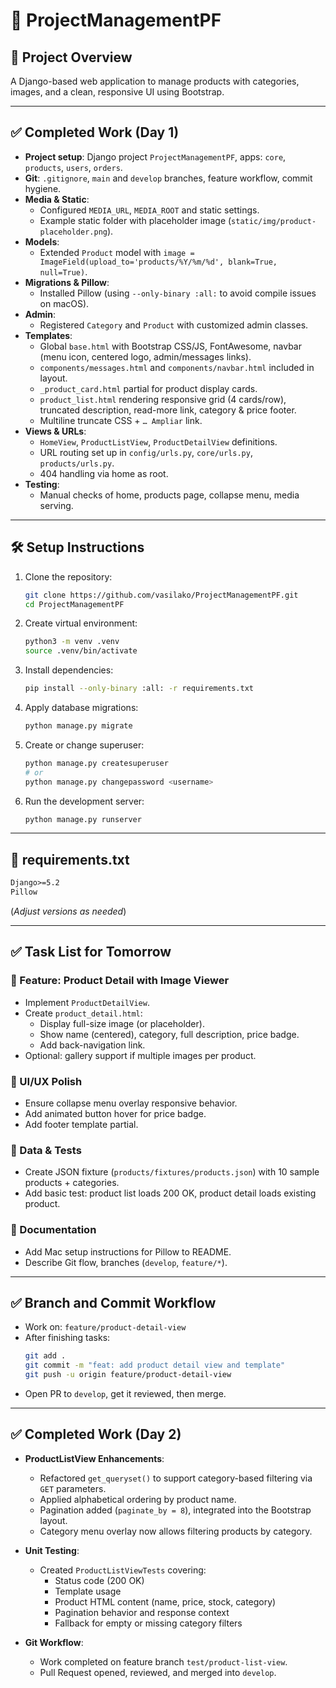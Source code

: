 # 🚀 ProjectManagementPF

## 📁 Project Overview

A Django-based web application to manage products with categories, images, and a clean, responsive UI using Bootstrap.

---

## ✅ Completed Work (Day 1)

- **Project setup**: Django project `ProjectManagementPF`, apps: `core`, `products`, `users`, `orders`.
- **Git**: `.gitignore`, `main` and `develop` branches, feature workflow, commit hygiene.
- **Media & Static**:
  - Configured `MEDIA_URL`, `MEDIA_ROOT` and static settings.
  - Example static folder with placeholder image (`static/img/product-placeholder.png`).
- **Models**:
  - Extended `Product` model with `image = ImageField(upload_to='products/%Y/%m/%d', blank=True, null=True)`.
- **Migrations & Pillow**:
  - Installed Pillow (using `--only-binary :all:` to avoid compile issues on macOS).
- **Admin**:
  - Registered `Category` and `Product` with customized admin classes.
- **Templates**:
  - Global `base.html` with Bootstrap CSS/JS, FontAwesome, navbar (menu icon, centered logo, admin/messages links).
  - `components/messages.html` and `components/navbar.html` included in layout.
  - `_product_card.html` partial for product display cards.
  - `product_list.html` rendering responsive grid (4 cards/row), truncated description, read-more link, category & price footer.
  - Multiline truncate CSS + `… Ampliar` link.
- **Views & URLs**:
  - `HomeView`, `ProductListView`, `ProductDetailView` definitions.
  - URL routing set up in `config/urls.py`, `core/urls.py`, `products/urls.py`.
  - 404 handling via home as root.
- **Testing**:
  - Manual checks of home, products page, collapse menu, media serving.

---

## 🛠️ Setup Instructions

1. Clone the repository:

   ```bash
   git clone https://github.com/vasilako/ProjectManagementPF.git
   cd ProjectManagementPF
   ```

2. Create virtual environment:

   ```bash
   python3 -m venv .venv
   source .venv/bin/activate
   ```

3. Install dependencies:

   ```bash
   pip install --only-binary :all: -r requirements.txt
   ```

4. Apply database migrations:

   ```bash
   python manage.py migrate
   ```

5. Create or change superuser:

   ```bash
   python manage.py createsuperuser
   # or
   python manage.py changepassword <username>
   ```

6. Run the development server:

   ```bash
   python manage.py runserver
   ```

---

## 📄 requirements.txt

```txt
Django>=5.2
Pillow
```

(*Adjust versions as needed*)

---

## ✅ Task List for Tomorrow

### 🔹 Feature: Product Detail with Image Viewer

- Implement `ProductDetailView`.
- Create `product_detail.html`:
  - Display full-size image (or placeholder).
  - Show name (centered), category, full description, price badge.
  - Add back-navigation link.
- Optional: gallery support if multiple images per product.

### 🔹 UI/UX Polish

- Ensure collapse menu overlay responsive behavior.
- Add animated button hover for price badge.
- Add footer template partial.

### 🔹 Data & Tests

- Create JSON fixture (`products/fixtures/products.json`) with 10 sample products + categories.
- Add basic test: product list loads 200 OK, product detail loads existing product.

### 🔹 Documentation

- Add Mac setup instructions for Pillow to README.
- Describe Git flow, branches (`develop`, `feature/*`).

---

## ✅ Branch and Commit Workflow

- Work on: `feature/product-detail-view`
- After finishing tasks:
  ```bash
  git add .
  git commit -m "feat: add product detail view and template"
  git push -u origin feature/product-detail-view
  ```
- Open PR to `develop`, get it reviewed, then merge.


---

## ✅ Completed Work (Day 2)

- **ProductListView Enhancements**:
  - Refactored `get_queryset()` to support category-based filtering via `GET` parameters.
  - Applied alphabetical ordering by product name.
  - Pagination added (`paginate_by = 8`), integrated into the Bootstrap layout.
  - Category menu overlay now allows filtering products by category.

- **Unit Testing**:
  - Created `ProductListViewTests` covering:
    - Status code (200 OK)
    - Template usage
    - Product HTML content (name, price, stock, category)
    - Pagination behavior and response context
    - Fallback for empty or missing category filters

- **Git Workflow**:
  - Work completed on feature branch `test/product-list-view`.
  - Pull Request opened, reviewed, and merged into `develop`.



